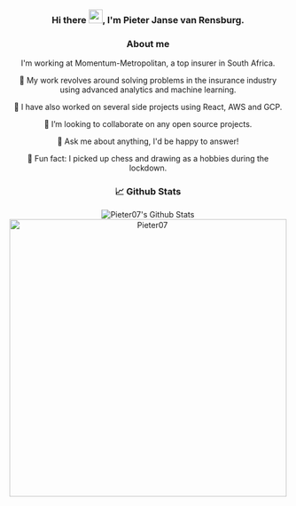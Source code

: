 <div align="center">

### Hi there <img src="https://media.giphy.com/media/hvRJCLFzcasrR4ia7z/giphy.gif" width="25px">, I'm Pieter Janse van Rensburg.

### About me

I'm working at Momentum-Metropolitan, a top insurer in South Africa.

🔭 My work revolves around solving problems in the insurance industry using advanced analytics and machine learning.

🐝 I have also worked on several side projects using React, AWS and GCP.

👯 I’m looking to collaborate on any open source projects.

💬 Ask me about anything, I'd be happy to answer!

🍰 Fun fact: I picked up chess and drawing as a hobbies during the lockdown. 

### 📈 Github Stats
  <img align="center" alt="Pieter07's Github Stats" src="https://github-readme-stats.vercel.app/api?username=pieter07&show_icons=true&hide_border=true&title_color=79b8ff&bg_color=24292e&text_color=79b8ff&hide=stars,issues"/>
  <img align="center" width=500 src="https://github-readme-stats.vercel.app/api/top-langs/?username=pieter07&count_private=true&theme=radical" alt="Pieter07" />
</div>
